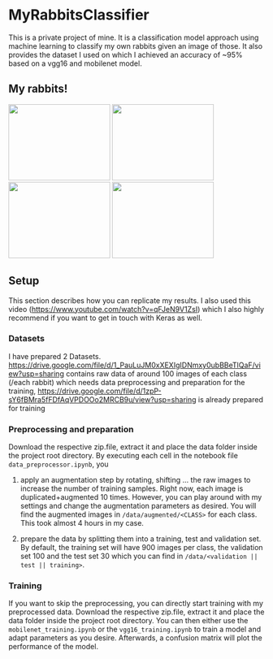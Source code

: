 # MyRabbitsClassifier

This is a private project of mine. It is a classification model approach using machine learning to classify my own rabbits given an image of those. 
It also provides the dataset I used on which I achieved an accuracy of ~95% based on a vgg16 and mobilenet model.

## My rabbits!
<img src="https://user-images.githubusercontent.com/81776044/144905043-f42664dd-72c5-4714-ae68-1c28754ac5fa.jpg" width="200" height="150" /> <img src="https://user-images.githubusercontent.com/81776044/144903724-cfc24a34-c99c-40b7-824f-411424036e9e.jpg" width="200" height="150" /> <img src="https://user-images.githubusercontent.com/81776044/144903834-f2c2cb28-0e00-4161-9c9a-dfef5bb69f16.jpg" width="200" height="150" /> <img src="https://user-images.githubusercontent.com/81776044/144904102-cdca359f-cd41-4dd5-95aa-a6f74e3025d8.jpg" width="200" height="150" />

## Setup
This section describes how you can replicate my results. I also used this video (https://www.youtube.com/watch?v=qFJeN9V1ZsI) which I also highly recommend if you want to get in touch with Keras as well.
### Datasets
I have prepared 2 Datasets. https://drive.google.com/file/d/1_PauLuJM0xXEXIgIDNmxy0ubBBeTlQaF/view?usp=sharing contains raw data of around 100 images of each class (/each rabbit) which needs data preprocessing and preparation for the training,
https://drive.google.com/file/d/1zpP-sY6fBMra5fFDfAqVPDOOo2MRCB9u/view?usp=sharing is already prepared for training

### Preprocessing and preparation
Download the respective zip.file, extract it and place the data folder inside the project root directory. By executing each cell in the notebook file `data_preprocessor.ipynb`, you
1. apply an augmentation step by rotating, shifting ... the raw images to increase the number of training samples. Right now, each image is duplicated+augmented 10 times. However,
you can play around with my settings and change the augmentation parameters as desired. You will find the augmented images in `/data/augmented/<CLASS>` for each class. This took almost 4 hours in my case.

2. prepare the data by splitting them into a training, test and validation set. By default, the training set will have 900 images per class, the validation set 100 and the test set 30 which you can find in `/data/<validation || test || training>`.

### Training
If you want to skip the preprocessing, you can directly start training with my preprocessed data.
Download the respective zip.file, extract it and place the data folder inside the project root directory. You can then either use the `mobilenet_training.ipynb` or the `vgg16_training.ipynb` to train a model and adapt parameters as you desire. Afterwards, a confusion matrix will plot the performance of the model. 
